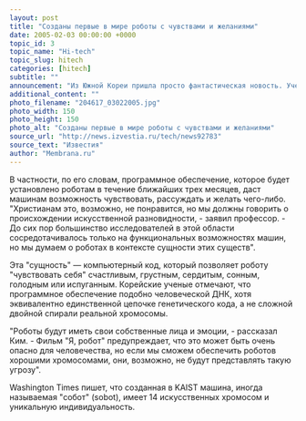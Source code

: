 ```yaml
---
layout: post
title: "Созданы первые в мире роботы с чувствами и желаниями"
date: 2005-02-03 00:00:00 +0000
topic_id: 3
topic_name: "Hi-tech"
topic_slug: hitech
categories: [hitech]
subtitle: ""
announcement: "Из Южной Кореи пришла просто фантастическая новость. Ученые создали первые в мире искусственные разновидности существ - роботов с генами и хромосомами, которые, в конечном счете, смогут выполнять репродуктивные функции. Об этом заявил профессор Ким Джонг-Хван из лаборатории робототехнического интеллекта (RIT Lab) Института передовой науки и техники (KAIST)."
additional_content: ""
photo_filename: "204617_03022005.jpg"
photo_width: 150
photo_height: 150
photo_alt: "Созданы первые в мире роботы с чувствами и желаниями"
source_url: "http://news.izvestia.ru/tech/news92783"
source_text: "Известия"
author: "Membrana.ru"
---
```

В частности, по его словам, программное обеспечение, которое будет установлено роботам в течение ближайших трех месяцев, даст машинам возможность чувствовать, рассуждать и желать чего-либо. "Христианам это, возможно, не понравится, но мы должны говорить о происхождении искусственной разновидности, - заявил профессор. - До сих пор большинство исследователей в этой области сосредотачивалось только на функциональных возможностях машин, но мы думаем о роботах в контексте сущности этих существ".

Эта "сущность" &mdash; компьютерный код, который позволяет роботу "чувствовать себя" счастливым, грустным, сердитым, сонным, голодным или испуганным. Корейские ученые отмечают, что программное обеспечение подобно человеческой ДНК, хотя эквивалентно единственной цепочке генетического кода, а не сложной двойной спирали реальной хромосомы.

"Роботы будут иметь свои собственные лица и эмоции, - рассказал Ким. - Фильм "Я, робот" предупреждает, что это может быть очень опасно для человечества, но если мы сможем обеспечить роботов хорошими хромосомами, они, возможно, не будут представлять такую угрозу".

Washington Times пишет, что созданная в KAIST машина, иногда называемая "собот" (sobot), имеет 14 искусственных хромосом и уникальную индивидуальность.
